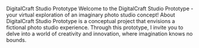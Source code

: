 DigitalCraft Studio Prototype
Welcome to the DigitalCraft Studio Prototype - your virtual exploration of an imaginary photo studio concept!
About
DigitalCraft Studio Prototype is a conceptual project that envisions a fictional photo studio experience.
Through this prototype, I invite you to delve into a world of creativity and innovation, where imagination knows no bounds.
